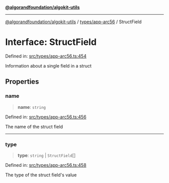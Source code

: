 [**@algorandfoundation/algokit-utils**](../../../README.md)

***

[@algorandfoundation/algokit-utils](../../../README.md) / [types/app-arc56](../README.md) / StructField

# Interface: StructField

Defined in: [src/types/app-arc56.ts:454](https://github.com/algorandfoundation/algokit-utils-ts/blob/main/src/types/app-arc56.ts#L454)

Information about a single field in a struct

## Properties

### name

> **name**: `string`

Defined in: [src/types/app-arc56.ts:456](https://github.com/algorandfoundation/algokit-utils-ts/blob/main/src/types/app-arc56.ts#L456)

The name of the struct field

***

### type

> **type**: `string` \| `StructField`[]

Defined in: [src/types/app-arc56.ts:458](https://github.com/algorandfoundation/algokit-utils-ts/blob/main/src/types/app-arc56.ts#L458)

The type of the struct field's value
